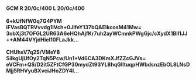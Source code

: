 #### GCM R 20/0c/400 L 20/0c/400
**6+kUfNfW0q7G4PYM**<br/>**iFVasBQTRVvvdg1lVch+0JlfeY137bQAEIkcosM41Mw=**<br/>**3obXj3t7OFGL2UR63A6eHQhAjfKr7uh2ayWCmnkPWgGjc/cXydX1BII1JJ++AM44VYjdHieI10FLaJkk...**<br/><br/>
**CHUhsV7q2S/VMeY8**<br/>**SilkgUjUfOy2TqN5Pcw/Un1+Vd6CA3DKmXJfZZcGJVs=**<br/>**eVCFm+QS/D2it5ZFtCfGP30mydZt93YL8hqGlItuqpHWbdsnzEbOL8LNsDMjj5RHVyuBXvciJHoZDY4I...**